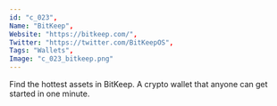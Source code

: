 ```yaml
--- 
id: "c_023", 
Name: "BitKeep", 
Website: "https://bitkeep.com/", 
Twitter: "https://twitter.com/BitKeepOS", 
Tags: "Wallets", 
Image: "c_023_bitkeep.png" 
--- 
```

<!--lang:en--> 
Find the hottest assets in BitKeep. A crypto wallet that anyone can get started in one minute.
<!--lang:es--] 
Encuentre los mejores activos en BitKeep. Una billetera criptográfica que cualquiera puede comenzar en un minuto.
<!--lang:de--] 
Finden Sie die heißesten Assets in BitKeep. Eine Krypto-Wallet, mit der jeder in einer Minute loslegen kann.
<!--lang:fr--] 
Trouvez les actifs les plus populaires dans BitKeep. Un portefeuille crypto que tout le monde peut démarrer en une minute.
<!--lang:pl--] 
Znajdź najgorętsze zasoby w BitKeep. Portfel kryptograficzny, który każdy może uruchomić w ciągu jednej minuty.
<!--lang:uk--] 
Знайдіть найпопулярніші активи в BitKeep. Крипто-гаманець, який кожен може почати використовувати за одну хвилину.
[!--lang:*--> 
